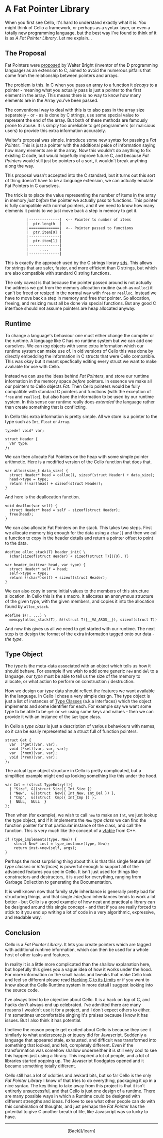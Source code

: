   <div class="row">
  <div class="col-xs-2 col-md-2"></div>
  <div class="col-xs-8 col-md-8">

# A Fat Pointer Library

When you first see Cello, it's hard to understand exactly what it is. You might 
think of Cello a framework, or perhaps as a syntax layer, or even a totally new 
programming language, but the best way I've found to think of it is as 
_A Fat Pointer Library_. Let me explain...

## The Proposal

Fat Pointers were [proposed](http://www.drdobbs.com/architecture-and-design/cs-biggest-mistake/228701625) 
by Walter Bright (inventor of the D programming language) as an extension to 
C, aimed to avoid the numerous pitfalls that come from the relationship between 
pointers and arrays.

The problem is this. In C when you pass an array to a function it _decays_ to a
pointer - meaning what you actually pass is just a pointer to the first element 
in the array. This means there is no way to know how many elements are in the 
Array you've been passed.

The conventional way to deal with this is to also pass in the array size
separately - or - as is done by C strings, use some special value to represent the 
end of the array. But both of these methods are famously prone to abuse. It is 
simply too unreliable to get programmers (or malicious users) to provide this 
extra information accurately.

Walter's proposal was simple. Introduce some new syntax for passing a 
_Fat Pointer_. This is just a pointer with the additional peice of information 
saying how many elements are in the array. Now this wouldn't do anything to fix 
existing C code, but would hopefully improve future C, and because 
_Fat Pointers_ would still just be pointers of a sort, it wouldn't break 
anything along the way.

This proposal wasn't accepted into the C standard, but it turns out this sort 
of thing doesn't have to be a language extension, we can actually emulate Fat 
Pointers in C ourselves.

The trick is to place the value representing the number of items in the array 
in memory _just before_ the pointer we actually pass to functions. This pointer 
is fully compatible with normal pointers, and if we need to know how many 
elements it points to we just move back a step in memory to get it.

        
              |--------------|  <-- Pointer to number of items
              |  ptr.length  |
              |==============|  <-- Pointer passed to functions
              |  ptr.item[0] |
              |--------------|
              |  ptr.item[1] |
              |--------------|
              |     ....     |
              |--------------|
        
        
This is exactly the approach used by the C strings library 
[sds](https://github.com/antirez/sds). This allows for strings that are safer, 
faster, and more efficient than C strings, but which are also compatible with 
standard C string functions.

The only caveat is that because the pointer passed around is not actually the 
address we got from the memory allocation routine (such as `malloc`) it can't be
freed or resized in the normal way with `free` or `realloc`. Instead we have to 
move back a step in memory and free _that_ pointer. So allocation, freeing, and 
resizing must all be done via special functions. But any good C interface 
should not assume pointers are heap allocated anyway.

## Runtime

To change a language's behaviour one must either change the compiler or the 
runtime. A language like C has no runtime system but we can add one ourselves. 
We can _tag_ objects with some extra information which our runtime 
system can make use of. In old versions of Cello this was done by directly 
embedding the information in C structs that were Cello compatible. This was okay
but it meant specfically editing every struct we want to make avaliable for use 
with Cello. 

Instead we can use the ideas behind _Fat Pointers_, and store our runtime 
information in the memory space _before_ pointers. In essence we make all our 
pointers to Cello objects _Fat_. Then Cello pointers would be fully 
compatible with standard C pointers and functions (with the exception of `free` 
and `realloc`), but also have the information to be used by our runtime system. 
In this sense our runtime really does _extended_ the language rather than 
create something that is conflicting.

In Cello this extra information is pretty simple. All we store is a pointer to 
the type such as `Int`, `Float` or `Array`.

    typedef void* var;

    struct Header {
      var type;
    };

We can then allocate Fat Pointers on the heap with some simple pointer 
arithmetic. Here is a modified version of the Cello function that does that.

    var alloc(size_t data_size) {
      struct Header* head = calloc(1, sizeof(struct Header) + data_size);
      head->type = type;
      return ((var)head) + sizeof(struct Header);
    }

And here is the deallocation function.

    void dealloc(var self) {
      struct Header* head = self - sizeof(struct Header);
      free(head);
    }

We can also allocate Fat Pointers on the stack. This takes two steps. First we 
allocate memory big enough for the data using a `char[]` and then we call a 
function to copy in the header details and return a pointer offset to point
to the data.

    #define alloc_stack(T) header_init( \
      (char[sizeof(struct Header) + sizeof(struct T)]){0}, T)

    var header_init(var head, var type) {
      struct Header* self = head;
      self->type = type;
      return ((char*)self) + sizeof(struct Header);
    }

We can also copy in some initial values to the members of this structure 
allocation. In Cello this is the `$` macro. It allocates an anonymous structure
of the given type, with the given members, and copies it into the allocation 
found by `alloc_stack`.

    #define $(T, ...) \
      memcpy(alloc_stack(T), &((struct T){__VA_ARGS__}), sizeof(struct T))

And now this gives us all we need to get started with our runtime. The next step
is to design the format of the extra information tagged onto our data - 
_the type_.

## Type Object

The _type_ is the meta-data associated with an object which tells us how it 
should behave. For example if we wish to add some generic `new` and `del` to a 
language, our _type_ must be able to tell us the size of the memory to 
allocate, or what action to perform on construction / destruction.

How we design our _type_ data should reflect the features we want available in 
the language. In Cello I chose a very simple design. The type object is just a
list of instances of [Type Classes](http://en.wikipedia.org/wiki/Type_class) 
(a.k.a Interfaces) which the object implements and some identifier for each. 
For example say we want some type to be able to be `get` or `set` using some 
keys and values - then we can provide it with an instance of the `Get` type 
class. 

In Cello a _type class_ is just a description of various behaviours with names, 
so it can be easily represented as a struct full of function pointers.

    struct Get {
      var  (*get)(var, var);
      void (*set)(var, var, var);
      var  (*mem)(var, var);
      void (*rem)(var, var);
    };

The actual type object structure in Cello is pretty complicated, but a 
simplified example might end up looking something like this under the hood.

    var Int = (struct TypeEntry[]){
      { "Size", &((struct Size){ Int_Size })
      { "New",  &((struct  New){ Int_New, Int_Del }) },
      { "Cmp",  &((struct  Cmp){ Int_Cmp }) },
      {  NULL,  NULL  }
    };

Then when (for example), we wish to call `new` to make an `Int`, we just lookup 
the type object, and if it implements the `New` _type class_ we can find the 
function pointer for that particular instance of the class, and call the 
function. This is very much like the concept of a 
[vtable](http://en.wikipedia.org/wiki/Virtual_method_table) from C++.


    if (type_implements(type, New)) {
        struct New* inst = type_instance(type, New);
        return inst->new(self, args);
    }


Perhaps the most surprising thing about this is that this single feature (of 
_type classes_ or _interfaces_) is powerful enough to support all of the 
advanced features you see in Cello. It isn't just used for things like 
constructors and destructors, it is used for everything, ranging from 
Garbage Collection to generating the Documentation.

It is well known now that family style inheritance is generally pretty bad for 
structuring things, and that single _interface_ inheritances tends to work a 
lot better - but Cello is a good example of how neat and practical a library 
can be designed around this single concept - and that if you are really forced
to stick to it you end up writing a lot of code in a very algorithmic, 
expressive, and readable way.

## Conclusion

Cello is a _Fat Pointer Library_. It lets you create pointers which are 
tagged with additional runtime information, which can then be used for a whole 
host of other tasks and features.

In reality it is a little more complicated than the shallow explanation here, 
but hopefully this gives you a vague idea of how it works under the hood. For 
more information on the small hacks and tweaks that make Cello look and feel so 
different please read [Hacking C to its Limits](/learn/hacking-c-to-its-limits) 
or if you want to know about the Cello Runtime system in more detail I suggest 
looking into the source code.

I've always tried to be objective about Cello. It is a hack on top of C, and 
hacks don't always end up celebrated. I've admitted there are many reasons I 
wouldn't use it for a project, and I don't expect others to either. I'm 
sometimes uncomfortable singing it's praises because I know it has issues. But 
I also think it has potential.

I believe the reason people get excited about Cello is because they see it 
similarly to what [underscore.js](http://underscorejs.org/) or 
[jquery](http://jquery.com/) did for Javascript. Suddenly a language that 
appeared stale, exhausted, and difficult was transformed into something that 
looked, and felt, completely different. Even if the transformation was somehow 
shallow underneither it is still very cool to see this happen just using a 
library. This inspired a lot of people, and a lot of libraries started popping 
up. The Javascript floodgates opened and it became something totally different.

Cello still has a lot of oddities and awkard bits, but so far Cello is the only 
_Fat Pointer Library_ I know of that tries to do everything, packaging it up 
in a nice syntax. The key thing to take away from this project is that it isn't 
entirerly unsuccessful, and that Cello is just one design of a runtime. There 
are many possible ways in which a Runtime could be designed with different 
strengths and ideas. I'd love to see what other people can do with this 
combination of thoughts, and just perhaps the _Fat Pointer_ has the potential 
to give C another breath of life, like Javascript was so lucky to have.

 
* * *

  <p style="text-align:center;">
[Back](/learn)
  </p>

  </div>
  <div class="col-xs-2 col-md-2"></div>
  </div>
